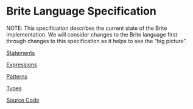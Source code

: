 Brite Language Specification
============================

NOTE: This specification describes the current state of the Brite implementation. We will consider changes to the Brite language first through changes to this specification as it helps to see the “big picture”.

[Statements](statements.md)

[Expressions](expressions.md)

[Patterns](patterns.md)

[Types](types.md)

[Source Code](source-code.md)
